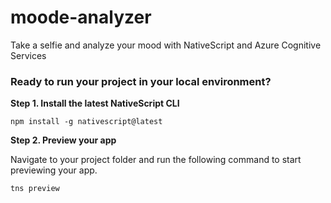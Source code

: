 # moode-analyzer
Take a selfie and analyze your mood with NativeScript and Azure Cognitive Services

### Ready to run your project in your local environment?

**Step 1. Install the latest NativeScript CLI**

```
npm install -g nativescript@latest
```

**Step 2. Preview your app**

Navigate to your project folder and run the following command to start previewing your app.

```
tns preview
```
